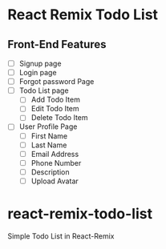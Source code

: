 # React Remix Todo List

## Front-End Features

- [ ] Signup page
- [ ] Login page
- [ ] Forgot password Page
- [ ] Todo List page
  - [ ] Add Todo Item
  - [ ] Edit Todo Item
  - [ ] Delete Todo Item
- [ ] User Profile Page
  - [ ] First Name
  - [ ] Last Name
  - [ ] Email Address
  - [ ] Phone Number
  - [ ] Description
  - [ ] Upload Avatar

# react-remix-todo-list

Simple Todo List in React-Remix
